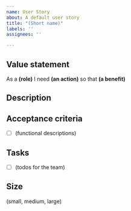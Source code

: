 ```yaml
---
name: User Story
about: A default user story
title: "(Short name)"
labels: ''
assignees: ''

---
```


## Value statement 
As a **(role)** 
I need **(an action)** 
so that **(a benefit)** 

## Description 

## Acceptance criteria
- [ ] (functional descriptions)

## Tasks
- [ ] (todos for the team)

## Size
(small, medium, large)
